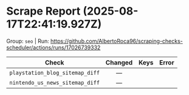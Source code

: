 # Scrape Report (2025-08-17T22:41:19.927Z)

Group: `seo`  |  Run: https://github.com/AlbertoRoca96/scraping-checks-scheduler/actions/runs/17026739332

| Check | Changed | Keys | Error |
|---|:---:|:--|:--|
| `playstation_blog_sitemap_diff` | — |  |  |
| `nintendo_us_news_sitemap_diff` | — |  |  |
